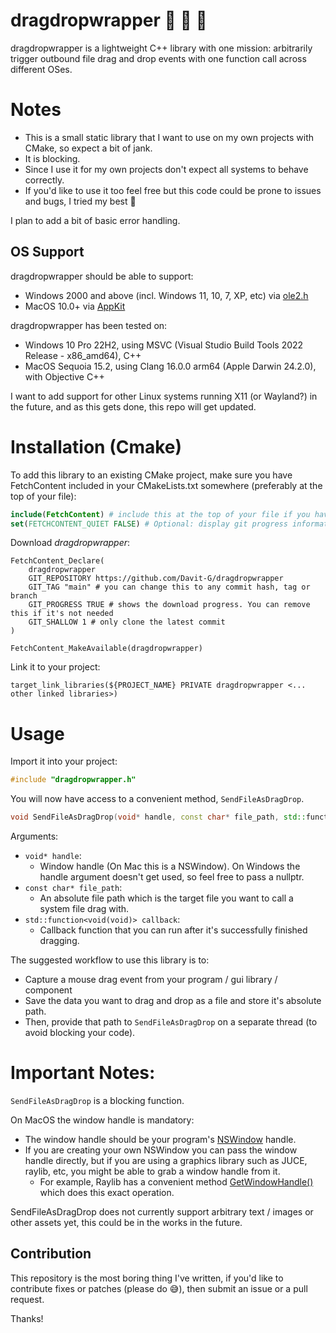 # dragdropwrapper  🫳    💨 🎁 

dragdropwrapper is a lightweight C++ library with one mission: arbitrarily trigger outbound file drag and drop events with one function call across different OSes.

# Notes
- This is a small static library that I want to use on my own projects with CMake, so expect a bit of jank.
- It is blocking.
- Since I use it for my own projects don't expect all systems to behave correctly.
- If you'd like to use it too feel free but this code could be prone to issues and bugs, I tried my best 🤷

I plan to add a bit of basic error handling.

## OS Support

dragdropwrapper should be able to support:
- Windows 2000 and above (incl. Windows 11, 10, 7, XP, etc) via [ole2.h](https://learn.microsoft.com/en-us/windows/win32/api/ole2/nf-ole2-dodragdrop)
- MacOS 10.0+ via [AppKit](https://developer.apple.com/documentation/appkit/drag-and-drop)

dragdropwrapper has been tested on:
- Windows 10 Pro 22H2, using MSVC (Visual Studio Build Tools 2022 Release - x86_amd64), C++
- MacOS Sequoia 15.2, using Clang 16.0.0 arm64 (Apple Darwin 24.2.0), with Objective C++

I want to add support for other Linux systems running X11 (or Wayland?) in the future, and as this gets done, this repo will get updated.

# Installation (Cmake)
To add this library to an existing CMake project, make sure you have FetchContent included in your CMakeLists.txt somewhere (preferably at the top of your file):
```cmake
include(FetchContent) # include this at the top of your file if you haven't already
set(FETCHCONTENT_QUIET FALSE) # Optional: display git progress information from FetchContent. Dont include it if you dont need it
```

Download *dragdropwrapper*:
```
FetchContent_Declare(
    dragdropwrapper
    GIT_REPOSITORY https://github.com/Davit-G/dragdropwrapper
    GIT_TAG "main" # you can change this to any commit hash, tag or branch
    GIT_PROGRESS TRUE # shows the download progress. You can remove this if it's not needed
    GIT_SHALLOW 1 # only clone the latest commit
)

FetchContent_MakeAvailable(dragdropwrapper)
```

Link it to your project:
```
target_link_libraries(${PROJECT_NAME} PRIVATE dragdropwrapper <... other linked libraries>)
```

# Usage
Import it into your project:

```c++
#include "dragdropwrapper.h"
```

You will now have access to a convenient method, `SendFileAsDragDrop`.
```c++
void SendFileAsDragDrop(void* handle, const char* file_path, std::function<void(void)> callback);
```
Arguments:
- `void* handle`:
    - Window handle (On Mac this is a NSWindow). On Windows the handle argument doesn't get used, so feel free to pass a nullptr.
- `const char* file_path`:
    - An absolute file path which is the target file you want to call a system file drag with.
- `std::function<void(void)> callback`:
    - Callback function that you can run after it's successfully finished dragging.

The suggested workflow to use this library is to:
- Capture a mouse drag event from your program / gui library / component
- Save the data you want to drag and drop as a file and store it's absolute path.
- Then, provide that path to `SendFileAsDragDrop` on a separate thread (to avoid blocking your code).



# Important Notes:
`SendFileAsDragDrop` is a blocking function.

On MacOS the window handle is mandatory:
  - The window handle should be your program's [NSWindow](https://developer.apple.com/documentation/appkit/nswindow) handle.
  - If you are creating your own NSWindow you can pass the window handle directly, but if you are using a graphics library such as JUCE, raylib, etc, you might be able to grab a window handle from it.
    - For example, Raylib has a convenient method [GetWindowHandle()](https://www.raylib.com/cheatsheet/cheatsheet.html) which does this exact operation.

SendFileAsDragDrop does not currently support arbitrary text / images or other assets yet, this could be in the works in the future.

## Contribution
This repository is the most boring thing I've written, if you'd like to contribute fixes or patches (please do 😅), then submit an issue or a pull request.

Thanks!

